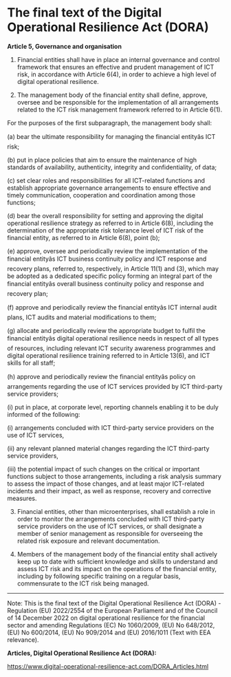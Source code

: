 



# The final text of the Digital Operational Resilience Act (DORA)


  

**Article 5, Governance and organisation**


  

1. Financial entities shall have in place an internal governance and control framework that ensures an effective and prudent management of ICT risk, in accordance with Article 6(4), in order to achieve a high level of digital operational resilience.


  

2. The management body of the financial entity shall define, approve, oversee and be responsible for the implementation of all arrangements related to the ICT risk management framework referred to in Article 6(1).


  

For the purposes of the first subparagraph, the management body shall:


(a) bear the ultimate responsibility for managing the financial entityâs ICT risk;


  

(b) put in place policies that aim to ensure the maintenance of high standards of availability, authenticity, integrity and confidentiality, of data;


  

(c) set clear roles and responsibilities for all ICT-related functions and establish appropriate governance arrangements to ensure effective and timely communication, cooperation and coordination among those functions;


  

(d) bear the overall responsibility for setting and approving the digital operational resilience strategy as referred to in Article 6(8), including the determination of the appropriate risk tolerance level of ICT risk of the financial entity, as referred to in Article 6(8), point (b);


  

(e) approve, oversee and periodically review the implementation of the financial entityâs ICT business continuity policy and ICT response and recovery plans, referred to, respectively, in Article 11(1) and (3), which may be adopted as a dedicated specific policy forming an integral part of the financial entityâs overall business continuity policy and response and recovery plan;


  

(f) approve and periodically review the financial entityâs ICT internal audit plans, ICT audits and material modifications to them;


  

(g) allocate and periodically review the appropriate budget to fulfil the financial entityâs digital operational resilience needs in respect of all types of resources, including relevant ICT security awareness programmes and digital operational resilience training referred to in Article 13(6), and ICT skills for all staff;


  

(h) approve and periodically review the financial entityâs policy on arrangements regarding the use of ICT services provided by ICT third-party service providers;


  

(i) put in place, at corporate level, reporting channels enabling it to be duly informed of the following:


(i) arrangements concluded with ICT third-party service providers on the use of ICT services,


(ii) any relevant planned material changes regarding the ICT third-party service providers,


(iii) the potential impact of such changes on the critical or important functions subject to those arrangements, including a risk analysis summary to assess the impact of those changes, and at least major ICT-related incidents and their impact, as well as response, recovery and corrective measures.


  

3. Financial entities, other than microenterprises, shall establish a role in order to monitor the arrangements concluded with ICT third-party service providers on the use of ICT services, or shall designate a member of senior management as responsible for overseeing the related risk exposure and relevant documentation.


  

4. Members of the management body of the financial entity shall actively keep up to date with sufficient knowledge and skills to understand and assess ICT risk and its impact on the operations of the financial entity, including by following specific training on a regular basis, commensurate to the ICT risk being managed.


  



---


 Note: This is the final text of the Digital Operational Resilience Act (DORA) - Regulation (EU) 2022/2554 of the European Parliament and of the Council of 14 December 2022 on digital operational resilience for the financial sector and amending Regulations (EC) No 1060/2009, (EU) No 648/2012, (EU) No 600/2014, (EU) No 909/2014 and (EU) 2016/1011 (Text with EEA relevance).


  

 **Articles, Digital Operational Resilience Act (DORA):** 


<https://www.digital-operational-resilience-act.com/DORA_Articles.html>





